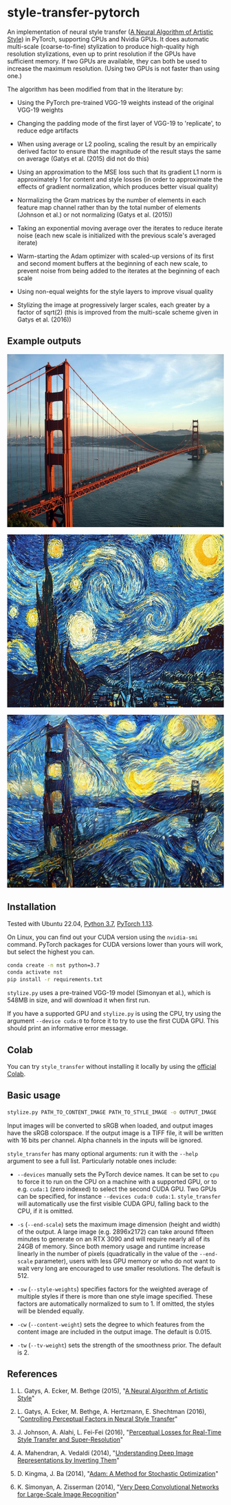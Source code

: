 # style-transfer-pytorch

An implementation of neural style transfer ([A Neural Algorithm of Artistic Style](https://arxiv.org/abs/1508.06576)) in PyTorch, supporting CPUs and Nvidia GPUs. It does automatic multi-scale (coarse-to-fine) stylization to produce high-quality high resolution stylizations, even up to print resolution if the GPUs have sufficient memory. If two GPUs are available, they can both be used to increase the maximum resolution. (Using two GPUs is not faster than using one.)

The algorithm has been modified from that in the literature by:

- Using the PyTorch pre-trained VGG-19 weights instead of the original VGG-19 weights

- Changing the padding mode of the first layer of VGG-19 to 'replicate', to reduce edge artifacts

- When using average or L2 pooling, scaling the result by an empirically derived factor to ensure that the magnitude of the result stays the same on average (Gatys et al. (2015) did not do this)

- Using an approximation to the MSE loss such that its gradient L1 norm is approximately 1 for content and style losses (in order to approximate the effects of gradient normalization, which produces better visual quality)

- Normalizing the Gram matrices by the number of elements in each feature map channel rather than by the total number of elements (Johnson et al.) or not normalizing (Gatys et al. (2015))

- Taking an exponential moving average over the iterates to reduce iterate noise (each new scale is initialized with the previous scale's averaged iterate)

- Warm-starting the Adam optimizer with scaled-up versions of its first and second moment buffers at the beginning of each new scale, to prevent noise from being added to the iterates at the beginning of each scale

- Using non-equal weights for the style layers to improve visual quality

- Stylizing the image at progressively larger scales, each greater by a factor of sqrt(2) (this is improved from the multi-scale scheme given in Gatys et al. (2016))

## Example outputs

<img src="./examples/golden_gate.jpg" width="512" height="401" title="content image"></a>

<img src="./examples/starry_night.jpg" width="512" height="401" title="style image"></a>

<img src="./examples/out.png" width="512" height="401" title="generated image"></a>

## Installation

Tested with Ubuntu 22.04, [Python 3.7](https://www.python.org/downloads/), [PyTorch 1.13](https://pytorch.org).

On Linux, you can find out your CUDA version using the `nvidia-smi` command. PyTorch packages for CUDA versions lower than yours will work, but select the highest you can.

```sh
conda create -n nst python=3.7
conda activate nst
pip install -r requirements.txt
```

`stylize.py` uses a pre-trained VGG-19 model (Simonyan et al.), which is 548MB in size, and will download it when first run.

If you have a supported GPU and `stylize.py` is using the CPU, try using the argument `--device cuda:0` to force it to try to use the first CUDA GPU. This should print an informative error message.

## Colab

You can try `style_transfer` without installing it locally by using the [official Colab](https://colab.research.google.com/drive/1Tmuwmncao5E3D-5tTIVQjRy2YQ8JdpoB?usp=sharing).

## Basic usage

```sh
stylize.py PATH_TO_CONTENT_IMAGE PATH_TO_STYLE_IMAGE -o OUTPUT_IMAGE
```

Input images will be converted to sRGB when loaded, and output images have the sRGB colorspace. If the output image is a TIFF file, it will be written with 16 bits per channel. Alpha channels in the inputs will be ignored.

`style_transfer` has many optional arguments: run it with the `--help` argument to see a full list. Particularly notable ones include:

- `--devices` manually sets the PyTorch device names. It can be set to `cpu` to force it to run on the CPU on a machine with a supported GPU, or to e.g. `cuda:1` (zero indexed) to select the second CUDA GPU. Two GPUs can be specified, for instance `--devices cuda:0 cuda:1`. `style_transfer` will automatically use the first visible CUDA GPU, falling back to the CPU, if it is omitted.

- `-s` (`--end-scale`) sets the maximum image dimension (height and width) of the output. A large image (e.g. 2896x2172) can take around fifteen minutes to generate on an RTX 3090 and will require nearly all of its 24GB of memory. Since both memory usage and runtime increase linearly in the number of pixels (quadratically in the value of the `--end-scale` parameter), users with less GPU memory or who do not want to wait very long are encouraged to use smaller resolutions. The default is 512.

- `-sw` (`--style-weights`) specifies factors for the weighted average of multiple styles if there is more than one style image specified. These factors are automatically normalized to sum to 1. If omitted, the styles will be blended equally.

- `-cw` (`--content-weight`) sets the degree to which features from the content image are included in the output image. The default is 0.015.

- `-tw` (`--tv-weight`) sets the strength of the smoothness prior. The default is 2.

## References

1. L. Gatys, A. Ecker, M. Bethge (2015), "[A Neural Algorithm of Artistic Style](https://arxiv.org/abs/1508.06576)"

1. L. Gatys, A. Ecker, M. Bethge, A. Hertzmann, E. Shechtman (2016), "[Controlling Perceptual Factors in Neural Style Transfer](https://arxiv.org/abs/1611.07865)"

1. J. Johnson, A. Alahi, L. Fei-Fei (2016), "[Perceptual Losses for Real-Time Style Transfer and Super-Resolution](https://arxiv.org/abs/1603.08155)"

1. A. Mahendran, A. Vedaldi (2014), "[Understanding Deep Image Representations by Inverting Them](https://arxiv.org/abs/1412.0035)"

1. D. Kingma, J. Ba (2014), "[Adam: A Method for Stochastic Optimization](https://arxiv.org/abs/1412.6980)"

1. K. Simonyan, A. Zisserman (2014), "[Very Deep Convolutional Networks for Large-Scale Image Recognition](https://arxiv.org/abs/1409.1556)"
